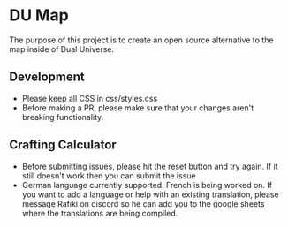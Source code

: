 # DU Map 

The purpose of this project is to create an open source alternative to the map inside of Dual Universe.

## Development 

- Please keep all CSS in css/styles.css
- Before making a PR, please make sure that your changes aren't breaking functionality.

## Crafting Calculator

- Before submitting issues, please hit the reset button and try again. If it still doesn't work then you can submit the issue
- German language currently supported. French is being worked on. If you want to add a language or help with an existing translation, please message Rafiki on discord so he can add you to the google sheets where the translations are being compiled.